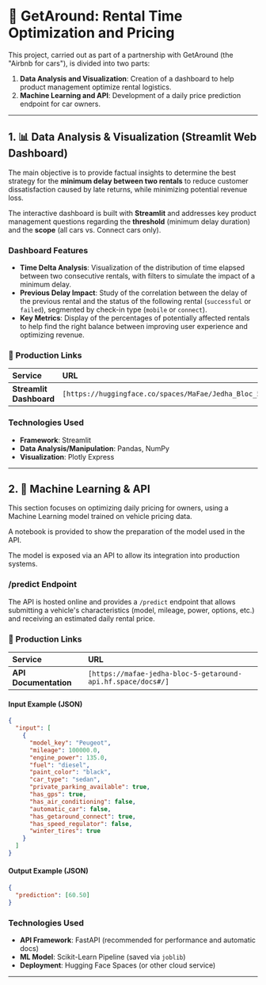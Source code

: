 
# 🚗 GetAround: Rental Time Optimization and Pricing

This project, carried out as part of a partnership with GetAround (the "Airbnb for cars"), is divided into two parts:

1.  **Data Analysis and Visualization**: Creation of a dashboard to help product management optimize rental logistics.
2.  **Machine Learning and API**: Development of a daily price prediction endpoint for car owners.

-----

## 1\. 📊 Data Analysis & Visualization (Streamlit Web Dashboard)

The main objective is to provide factual insights to determine the best strategy for the **minimum delay between two rentals** to reduce customer dissatisfaction caused by late returns, while minimizing potential revenue loss.

The interactive dashboard is built with **Streamlit** and addresses key product management questions regarding the **threshold** (minimum delay duration) and the **scope** (all cars vs. Connect cars only).

### Dashboard Features

  * **Time Delta Analysis**: Visualization of the distribution of time elapsed between two consecutive rentals, with filters to simulate the impact of a minimum delay.
  * **Previous Delay Impact**: Study of the correlation between the delay of the previous rental and the status of the following rental (`successful` or `failed`), segmented by check-in type (`mobile` or `connect`).
  * **Key Metrics**: Display of the percentages of potentially affected rentals to help find the right balance between improving user experience and optimizing revenue.

### 🔗 Production Links

| Service | URL |
| :--- | :--- |
| **Streamlit Dashboard** | `[https://huggingface.co/spaces/MaFae/Jedha_Bloc_5_GetAround]` |

### Technologies Used

  * **Framework**: Streamlit
  * **Data Analysis/Manipulation**: Pandas, NumPy
  * **Visualization**: Plotly Express

-----

## 2\. 🤖 Machine Learning & API

This section focuses on optimizing daily pricing for owners, using a Machine Learning model trained on vehicle pricing data.

A notebook is provided to show the preparation of the model used in the API.

The model is exposed via an API to allow its integration into production systems.

### /predict Endpoint

The API is hosted online and provides a `/predict` endpoint that allows submitting a vehicle's characteristics (model, mileage, power, options, etc.) and receiving an estimated daily rental price.

### 🔗 Production Links

| Service | URL |
| :--- | :--- |
| **API Documentation** | `[https://mafae-jedha-bloc-5-getaround-api.hf.space/docs#/]` |

#### Input Example (JSON)

```json
{
  "input": [
    {
      "model_key": "Peugeot", 
      "mileage": 100000.0, 
      "engine_power": 135.0, 
      "fuel": "diesel", 
      "paint_color": "black", 
      "car_type": "sedan", 
      "private_parking_available": true, 
      "has_gps": true, 
      "has_air_conditioning": false, 
      "automatic_car": false, 
      "has_getaround_connect": true, 
      "has_speed_regulator": false, 
      "winter_tires": true
    }
  ]
}
```

#### Output Example (JSON)

```json
{
  "prediction": [60.50]
}
```

### Technologies Used

  * **API Framework**: FastAPI (recommended for performance and automatic docs)
  * **ML Model**: Scikit-Learn Pipeline (saved via `joblib`)
  * **Deployment**: Hugging Face Spaces (or other cloud service)

-----


